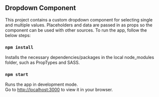 ## Dropdown Component

This project contains a custom dropdown component for selecting single and multiple values. Placeholders and data are passed in as props so the component can be used with other sources. To run the app, follow the below steps:

### `npm install`

Installs the necessary dependencies/packages in the local node_modules folder, such as PropTypes and SASS.

### `npm start`

Runs the app in development mode.<br />
Go to [http://localhost:3000](http://localhost:3000) to view it in your browser.
